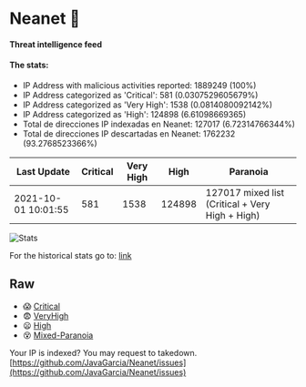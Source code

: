 # Neanet :hocho:
#### Threat intelligence feed
#### The stats:

- IP Address with malicious activities reported: 1889249 (100%)
- IP Address categorized as 'Critical':  581 (0.0307529605679%)
- IP Address categorized as 'Very High':  1538 (0.0814080092142%)
- IP Address categorized as 'High':  124898 (6.61098669365)
- Total de direcciones IP indexadas en Neanet:  127017 (6.72314766344%)
- Total de direcciones IP descartadas en Neanet:  1762232 (93.2768523366%)

| Last Update | Critical | Very High | High | Paranoia |
| --- | --- | --- | --- | --- |
| 2021-10-01 10:01:55 | 581 | 1538 | 124898 | 127017 mixed list (Critical + Very High + High)|

![Stats](https://docs.google.com/spreadsheets/d/e/2PACX-1vSnaNMIXVabIpDJjufMlzH7poXnshF3mgd8Is1g9ytUEzVsP5my4Trn8f-xkoLLQ38xpL3HtmUexLo6/pubchart?oid=501124687&format=image)

For the historical stats go to: [link](/stats.csv)
## Raw
- :scream: [Critical](https://raw.githubusercontent.com/JavaGarcia/Neanet/master/blacklists/neanet_critical.txt)
- :fearful: [VeryHigh](https://raw.githubusercontent.com/JavaGarcia/Neanet/master/blacklists/neanet_veryHigh.txtt)
- :frowning: [High](https://raw.githubusercontent.com/JavaGarcia/Neanet/master/blacklists/neanet_high.txt)
- :dizzy_face: [Mixed-Paranoia](https://raw.githubusercontent.com/JavaGarcia/Neanet/master/blacklists/neanet_all.txt)


Your IP is indexed? You may request to takedown. [https://github.com/JavaGarcia/Neanet/issues](https://github.com/JavaGarcia/Neanet/issues)
































































































































































































































































































































































































































































































































































































































































































































































































































































































































































































































































































































































































































































































































































































































































































































































































































































































































































































































































































































































































































































































































































































































































































































































































































































































































































































































































































































































































































































































































































































































































































































































































































































































































































































































































































































































































































































































































































































































































































































































































































































































































































































































































































































































































































































































































































































































































































































































































































































































































































































































































































































































































































































































































































































































































































































































































































































































































































































































































































































































































































































































































































































































































































































































































































































































































































































































































































































































































































































































































































































































































































































































































































































































































































































































































































































































































































































































































































































































































































































































































































































































































































































































































































































































































































































































































































































































































































































































































































































































































































































































































































































































































































































































































































